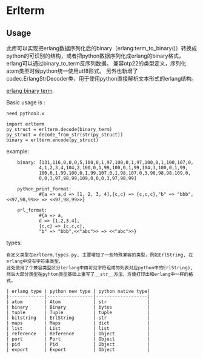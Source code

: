 # Erlterm #

## Usage ##

此库可以实现把erlang数据序列化后的binary（erlang:term_to_binary()）转换成python的可识别的结构，或者把python数据序列化成erlang的binary格式，erlang可以通过binary_to_term反序列数据。
兼容otp22的类型定义，序列化atom类型时候python统一使用utf8形式。
另外也新增了codec.ErlangStrDecoder类，用于使用python直接解析文本形式的erlang结构。


[erlang binary term](http://erlang.org/doc/apps/erts/erl_ext_dist.html).

Basic usage is :

    need python3.x 
    
    import erlterm
    py_struct = erlterm.decode(binary_term)
    py_struct = decode_from_str(str(py_struct))
    binary = erlterm.encode(py_struct)


example:
```
    binary: [131,116,0,0,0,5,100,0,1,97,100,0,1,97,100,0,1,100,107,0,
            4,1,2,3,4,104,2,100,0,1,99,100,0,1,99,104,3,100,0,1,99,
            100,0,1,99,100,0,1,99,107,0,1,98,107,0,3,98,98,98,109,0,
            0,0,3,97,98,99,109,0,0,0,3,97,98,99]
    
    python_print_format:
            #{a => a,d => [1, 2, 3, 4],{c,c} => {c,c,c},"b" => "bbb",<<97,98,99>> => <<97,98,99>>}
    
    erl_format:
            #{a => a,
            d => [1,2,3,4],
            {c,c} => {c,c,c},
            "b" => "bbb",<<"abc">> => <<"abc">>}
```

types:

    自定义类型在erlterm.types.py, 主要增加了一些特殊兼容的类型，例如ErlString, 在erlang中没有字符串类型，
    此处使用了个兼容类型区分(erlang中由可见字符组成的列表对应python中的ErlString),
    然后大部分类型在pyhton类型基础上重写了__str__方法，方便打印出和erlang中一样的格式。
    
    | erlang type | python new type | python native type|
    |-------------|-----------------|-------------------|
    | atom        | Atom            | str               |
    | binary      | Binary          | bytes             |
    | tuple       | Tuple           | tuple             |
    | bitstring   | ErlString       | str               |
    | maps        | Maps            | dict              |
    | list        | List            | list              |
    | reference   | Reference       | Object            |
    | port        | Port            | Object            |
    | pid         | Pid             | Object            |
    | export      | Export          | Object            |
